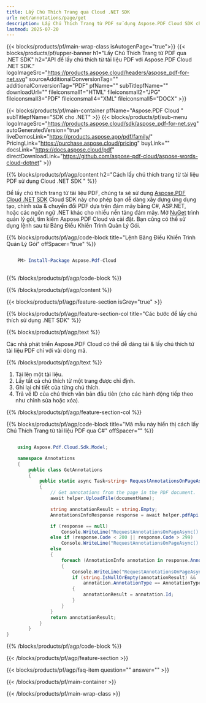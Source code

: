 ```yaml
---
title: Lấy Chú Thích Trang qua Cloud .NET SDK
url: net/annotations/page/get
description: Lấy Chú Thích Trang từ PDF sử dụng Aspose.PDF Cloud SDK cho .NET.
lastmod: 2025-07-20
---
```


{{< blocks/products/pf/main-wrap-class isAutogenPage="true">}}
{{< blocks/products/pf/upper-banner h1="Lấy Chú Thích Trang từ PDF qua .NET SDK" h2="API để lấy chú thích từ tài liệu PDF với Aspose.PDF Cloud .NET SDK." logoImageSrc="https://products.aspose.cloud/headers/aspose_pdf-for-net.svg" sourceAdditionalConversionTag="" additionalConversionTag="PDF" pfName="" subTitlepfName="" downloadUrl="" fileiconsmall1="HTML" fileiconsmall2="JPG" fileiconsmall3="PDF" fileiconsmall4="XML" fileiconsmall5="DOCX" >}}

{{< blocks/products/pf/main-container pfName="Aspose.PDF Cloud " subTitlepfName="SDK cho .NET" >}}
{{< blocks/products/pf/sub-menu logoImageSrc="https://products.aspose.cloud/sdk/aspose_pdf-for-net.svg"
autoGeneratedVersion="true"
liveDemosLink="https://products.aspose.app/pdf/family/" PricingLink="https://purchase.aspose.cloud/pricing" buyLink="" docsLink="https://docs.aspose.cloud/pdf"  directDownloadLink="https://github.com/aspose-pdf-cloud/aspose-words-cloud-dotnet" >}}

{{% blocks/products/pf/agp/content h2="Cách lấy chú thích trang từ tài liệu PDF sử dụng Cloud .NET SDK " %}}

Để lấy chú thích trang từ tài liệu PDF, chúng ta sẽ sử dụng
[Aspose.PDF Cloud .NET SDK](https://products.aspose.cloud/pdf/net/)
Cloud SDK này cho phép bạn dễ dàng xây dựng ứng dụng tạo, chỉnh sửa & chuyển đổi PDF dựa trên đám mây bằng C#, ASP.NET, hoặc các ngôn ngữ .NET khác cho nhiều nền tảng đám mây. Mở
[NuGet](https://www.nuget.org/packages/Aspose.Pdf-Cloud)
trình quản lý gói, tìm kiếm
Aspose.PDF Cloud
và cài đặt. Bạn cũng có thể sử dụng lệnh sau từ Bảng Điều Khiển Trình Quản Lý Gói.

{{% blocks/products/pf/agp/code-block title="Lệnh Bảng Điều Khiển Trình Quản Lý Gói" offSpacer="true" %}}

```powershell

    PM> Install-Package Aspose.Pdf-Cloud
     
```

{{% /blocks/products/pf/agp/code-block %}}

{{% /blocks/products/pf/agp/content %}}

{{< blocks/products/pf/agp/feature-section isGrey="true" >}}

{{% blocks/products/pf/agp/feature-section-col title="Các bước để lấy chú thích sử dụng .NET SDK" %}}

{{% blocks/products/pf/agp/text %}}

Các nhà phát triển Aspose.PDF Cloud có thể dễ dàng tải & lấy chú thích từ tài liệu PDF chỉ với vài dòng mã.

{{% /blocks/products/pf/agp/text %}}

1. Tải lên một tài liệu.
1. Lấy tất cả chú thích từ một trang được chỉ định.
1. Ghi lại chi tiết của từng chú thích.
1. Trả về ID của chú thích văn bản đầu tiên (cho các hành động tiếp theo như chỉnh sửa hoặc xóa).

{{% /blocks/products/pf/agp/feature-section-col %}}

{{% blocks/products/pf/agp/code-block title="Mã mẫu này hiển thị cách lấy Chú Thích Trang từ tài liệu PDF qua C#" offSpacer="" %}}

```cs

    using Aspose.Pdf.Cloud.Sdk.Model;

    namespace Annotations
    {
        public class GetAnnotations
        {
            public static async Task<string> RequestAnnotationsOnPageAsync(AnnotationsHelper helper, string documentName, int pageNumber, string remoteFolder)
            {
                // Get annotations from the page in the PDF document.
                await helper.UploadFile(documentName);

                string annotationResult = string.Empty;
                AnnotationsInfoResponse response = await helper.pdfApi.GetPageAnnotationsAsync(documentName, pageNumber, folder: remoteFolder);

                if (response == null)
                    Console.WriteLine("RequestAnnotationsOnPageAsync(): Unexpected error!");
                else if (response.Code < 200 || response.Code > 299)
                    Console.WriteLine("RequestAnnotationsOnPageAsync(): Failed to request annotations from the document.");
                else
                {
                    foreach (AnnotationInfo annotation in response.Annotations.List)
                    {
                        Console.WriteLine("RequestAnnotationsOnPageAsync(): annotation '{0}' with '{1}' contents get from the '{2}' page of the document '{3}.", [annotation.Id, annotation.Contents, pageNumber, documentName]);
                        if (string.IsNullOrEmpty(annotationResult) &&
                            annotation.AnnotationType == AnnotationType.Text)
                        {
                            annotationResult = annotation.Id;
                        }
                    }
                }
                return annotationResult;
            }
        }
}
```

{{% /blocks/products/pf/agp/code-block %}}

{{< /blocks/products/pf/agp/feature-section >}}

{{< blocks/products/pf/agp/faq-item question="" answer="" >}}

{{< /blocks/products/pf/main-container >}}

{{< /blocks/products/pf/main-wrap-class >}}

